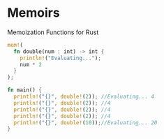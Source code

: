 Memoirs
=======

Memoization Functions for Rust

```rust
mem!(
  fn double(num : int) -> int { 
    println!("Evaluating...");
    num * 2 
  }
);

fn main() {
  println!("{}", double!(2)); //Evaluating... 4
  println!("{}", double!(2)); //4
  println!("{}", double!(2)); //4
  println!("{}", double!(2)); //4
  println!("{}", double!(10));//Evaluating... 20
}
```
